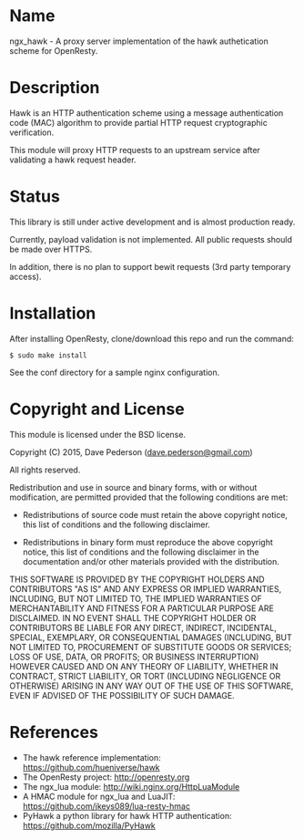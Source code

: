 Name
====

ngx_hawk - A proxy server implementation of the hawk authetication scheme for OpenResty.

Description
===========

Hawk is an HTTP authentication scheme using a message authentication code (MAC) algorithm to provide partial HTTP request cryptographic verification.

This module will proxy HTTP requests to an upstream service after validating a hawk request header.

Status
======

This library is still under active development and is almost production ready.

Currently, payload validation is not implemented.  All public requests should be made over HTTPS.

In addition, there is no plan to support bewit requests (3rd party temporary access).


Installation
============

After installing OpenResty, clone/download this repo and run the command:

```$ sudo make install```

See the conf directory for a sample nginx configuration.

Copyright and License
=====================

This module is licensed under the BSD license.

Copyright (C) 2015, Dave Pederson (dave.pederson@gmail.com)

All rights reserved.

Redistribution and use in source and binary forms, with or without modification, are permitted provided that the following conditions are met:

* Redistributions of source code must retain the above copyright notice, this list of conditions and the following disclaimer.

* Redistributions in binary form must reproduce the above copyright notice, this list of conditions and the following disclaimer in the documentation and/or other materials provided with the distribution.

THIS SOFTWARE IS PROVIDED BY THE COPYRIGHT HOLDERS AND CONTRIBUTORS "AS IS" AND ANY EXPRESS OR IMPLIED WARRANTIES, INCLUDING, BUT NOT LIMITED TO, THE IMPLIED WARRANTIES OF MERCHANTABILITY AND FITNESS FOR A PARTICULAR PURPOSE ARE DISCLAIMED. IN NO EVENT SHALL THE COPYRIGHT HOLDER OR CONTRIBUTORS BE LIABLE FOR ANY DIRECT, INDIRECT, INCIDENTAL, SPECIAL, EXEMPLARY, OR CONSEQUENTIAL DAMAGES (INCLUDING, BUT NOT LIMITED TO, PROCUREMENT OF SUBSTITUTE GOODS OR SERVICES; LOSS OF USE, DATA, OR PROFITS; OR BUSINESS INTERRUPTION) HOWEVER CAUSED AND ON ANY THEORY OF LIABILITY, WHETHER IN CONTRACT, STRICT LIABILITY, OR TORT (INCLUDING NEGLIGENCE OR OTHERWISE) ARISING IN ANY WAY OUT OF THE USE OF THIS SOFTWARE, EVEN IF ADVISED OF THE POSSIBILITY OF SUCH DAMAGE.

References
========

* The hawk reference implementation: https://github.com/hueniverse/hawk
* The OpenResty project: http://openresty.org
* The ngx_lua module: http://wiki.nginx.org/HttpLuaModule
* A HMAC module for ngx_lua and LuaJIT: https://github.com/jkeys089/lua-resty-hmac
* PyHawk a python library for hawk HTTP authentication: https://github.com/mozilla/PyHawk
